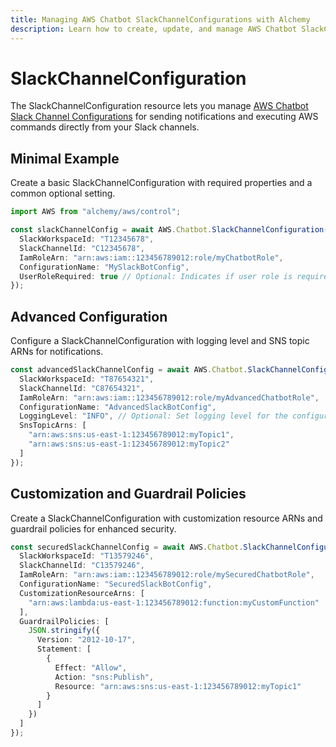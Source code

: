 ```yaml
---
title: Managing AWS Chatbot SlackChannelConfigurations with Alchemy
description: Learn how to create, update, and manage AWS Chatbot SlackChannelConfigurations using Alchemy Cloud Control.
---
```


# SlackChannelConfiguration

The SlackChannelConfiguration resource lets you manage [AWS Chatbot Slack Channel Configurations](https://docs.aws.amazon.com/chatbot/latest/userguide/) for sending notifications and executing AWS commands directly from your Slack channels.

## Minimal Example

Create a basic SlackChannelConfiguration with required properties and a common optional setting.

```ts
import AWS from "alchemy/aws/control";

const slackChannelConfig = await AWS.Chatbot.SlackChannelConfiguration("mySlackChannelConfig", {
  SlackWorkspaceId: "T12345678",
  SlackChannelId: "C12345678",
  IamRoleArn: "arn:aws:iam::123456789012:role/myChatbotRole",
  ConfigurationName: "MySlackBotConfig",
  UserRoleRequired: true // Optional: Indicates if user role is required
});
```

## Advanced Configuration

Configure a SlackChannelConfiguration with logging level and SNS topic ARNs for notifications.

```ts
const advancedSlackChannelConfig = await AWS.Chatbot.SlackChannelConfiguration("advancedSlackChannelConfig", {
  SlackWorkspaceId: "T87654321",
  SlackChannelId: "C87654321",
  IamRoleArn: "arn:aws:iam::123456789012:role/myAdvancedChatbotRole",
  ConfigurationName: "AdvancedSlackBotConfig",
  LoggingLevel: "INFO", // Optional: Set logging level for the configuration
  SnsTopicArns: [
    "arn:aws:sns:us-east-1:123456789012:myTopic1",
    "arn:aws:sns:us-east-1:123456789012:myTopic2"
  ]
});
```

## Customization and Guardrail Policies

Create a SlackChannelConfiguration with customization resource ARNs and guardrail policies for enhanced security.

```ts
const securedSlackChannelConfig = await AWS.Chatbot.SlackChannelConfiguration("securedSlackChannelConfig", {
  SlackWorkspaceId: "T13579246",
  SlackChannelId: "C13579246",
  IamRoleArn: "arn:aws:iam::123456789012:role/mySecuredChatbotRole",
  ConfigurationName: "SecuredSlackBotConfig",
  CustomizationResourceArns: [
    "arn:aws:lambda:us-east-1:123456789012:function:myCustomFunction"
  ],
  GuardrailPolicies: [
    JSON.stringify({
      Version: "2012-10-17",
      Statement: [
        {
          Effect: "Allow",
          Action: "sns:Publish",
          Resource: "arn:aws:sns:us-east-1:123456789012:myTopic1"
        }
      ]
    })
  ]
});
```